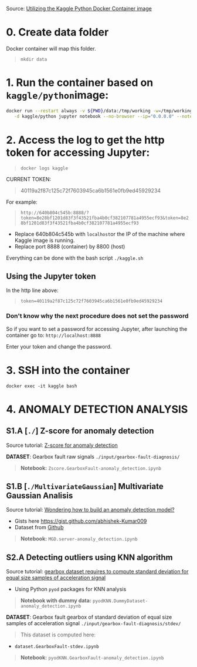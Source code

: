 
Source: [Utilizing the Kaggle Python Docker Container image](https://github.com/stefan-bergstein/Utilizing-the-Kaggle-Python-Docker-Container-image)

# 0. Create data folder
Docker container will map this folder.
>`mkdir data`

# 1. Run the container based on `kaggle/python`image:
```bash
docker run --restart always -v ${PWD}/data:/tmp/working -w=/tmp/working -p 8800:8888 --name kaggle \
   -d kaggle/python jupyter notebook --no-browser --ip="0.0.0.0" --notebook-dir=/tmp/working --allow-root
```

# 2. Access the log to get the http token for accessing Jupyter:
>`docker logs kaggle`

CURRENT TOKEN:
> 40119a2f87c125c72f7603945ca6b1561e0fb9ed45929234

For example:
>`http://640b804c545b:8888/?token=8e28bf1201d83f3f43521fba4b0cf382107781a4955ecf93&token=8e28bf1201d83f3f43521fba4b0cf382107781a4955ecf93`

- Replace 640b804c545b with `localhost`or the IP of the machine where Kaggle image is running.
- Replace port 8888 (container) by 8800 (host)

Everything can be done with the bash script `./kaggle.sh`

## Using the Jupyter token
In the http line above:
>`token=40119a2f87c125c72f7603945ca6b1561e0fb9ed45929234`

### Don't know why the next procedure does not set the password
So if you want to set a password for accessing Jupyter, after launching the container go to:
`http://localhost:8888`

Enter your token and change the password.

# 3. SSH into the container
`docker exec -it kaggle bash`

# 4. ANOMALY DETECTION ANALYSIS
## S1.A [`./`] Z-score for anomaly detection
Source tutorial: [Z-score for anomaly detection](https://towardsdatascience.com/z-score-for-anomaly-detection-d98b0006f510)

**DATASET**: Gearbox fault raw signals `./input/gearbox-fault-diagnosis/`

> **Notebook:** `Zscore.GearboxFault-anomaly_detection.ipynb`

## S1.B [`./MultivariateGaussian`] Multivariate Gaussian Analisis
Source tutorial: [Wondering how to build an anomaly detection model?](https://towardsdatascience.com/wondering-how-to-build-an-anomaly-detection-model-87d28e50309)

- Gists here https://gist.github.com/abhishek-Kumar009 
- Dataset from [Github](https://github.com/abhishek-Kumar009/Machine-Learning/tree/master/AnomalyDetectionScratch)

> **Notebook:** `MGD.server-anomaly_detection.ipynb`

## S2.A Detecting outliers using KNN algorithm
Source tutorial: [gearbox dataset requires to compute standard deviation for equal size samples of acceleration signal](https://www.geeksforgeeks.org/machine-learning-for-anomaly-detection/)
 - Using Python `pyod` packages for KNN analysis
> **Notebook with dummy data:** `pyodKNN.DummyDataset-anomaly_detection.ipynb`

**DATASET**: Gearbox fault gearbox of standard deviation of equal size samples of acceleration signal `./input/gearbox-fault-diagnosis/stdev/`

> This dataset is computed here:
- `dataset.GearboxFault-stdev.ipynb`

> **Notebook:** `pyodKNN.GearboxFault-anomaly_detection.ipynb`